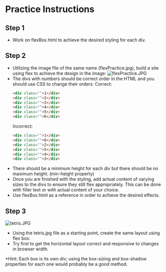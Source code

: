# Practice Instructions

## Step 1

- Work on flexBox.html to achieve the desired styling for each div.

## Step 2

- Utilizing the image file of the same name (flexPractice.jpg), build a site using flex to achieve the design in the image:
  ![flexPractice.JPG](flexPractice.JPG)
- The divs with numbers should be correct order in the HTML and you should use CSS to change their orders:
  Correct:
  ```html
  <div class="">1</div>
  <div class="">2</div>
  <div class="">3</div>
  <div class="">4</div>
  <div class="">5</div>
  <div class="">6</div>
  ```
  Incorrect:
  ```html
  <div class="">1</div>
  <div class="">6</div>
  <div class="">2</div>
  <div class="">5</div>
  <div class="">4</div>
  <div class="">3</div>
  ```
- There should be a minimum height for each div but there should be no maximum height. (min-height property)
- Once you are finished with the styling, add actual content of varying sizes to the divs to ensure they still flex appropriately. This can be done with filler text or with actual content of your choice.
- Use flexBox.html as a reference in order to achieve the desired effects.

## Step 3

 ![tetris.JPG](tetris.jpg)

- Using the tetris.jpg file as a starting point, create the same layout using flex box.
- Try first to get the horizontal layout correct and responsive to changes in browser width.

*Hint: Each box is its own div; using the box-sizing and box-shadow properties for each one would probably be a good method.